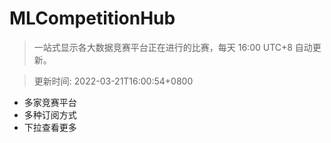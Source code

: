 # MLCompetitionHub

> 一站式显示各大数据竞赛平台正在进行的比赛，每天 16:00 UTC+8 自动更新。
  
> 更新时间: 2022-03-21T16:00:54+0800 

* 多家竞赛平台
* 多种订阅方式
* 下拉查看更多